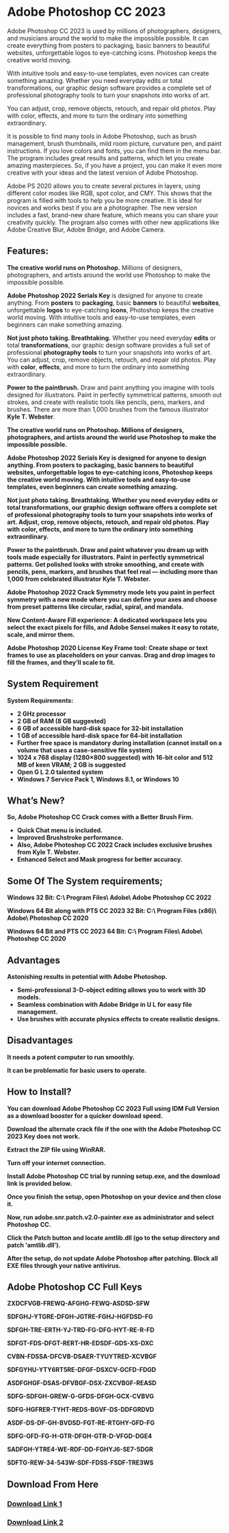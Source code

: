 
<h1>Adobe Photoshop CC 2023</h1>

Adobe Photoshop CC 2023 is used by millions of photographers, designers, and musicians around the world to make the impossible possible. It can create everything from posters to packaging, basic banners to beautiful websites, unforgettable logos to eye-catching icons. Photoshop keeps the creative world moving.

With intuitive tools and easy-to-use templates, even novices can create something amazing. Whether you need everyday edits or total transformations, our graphic design software provides a complete set of professional photography tools to turn your snapshots into works of art.

You can adjust, crop, remove objects, retouch, and repair old photos. Play with color, effects, and more to turn the ordinary into something extraordinary.

It is possible to find many tools in Adobe Photoshop, such as brush management, brush thumbnails, mild room picture, curvature pen, and paint instructions. If you love colors and fonts, you can find them in the menu bar. The program includes great results and patterns, which let you create amazing masterpieces. So, if you have a project, you can make it even more creative with your ideas and the latest version of Adobe Photoshop.

Adobe PS 2020 allows you to create several pictures in layers, using different color modes like RGB, spot color, and CMY. This shows that the program is filled with tools to help you be more creative. It is ideal for novices and works best if you are a photographer. The new version includes a fast, brand-new share feature, which means you can share your creativity quickly. The program also comes with other new applications like Adobe Creative Blur, Adobe Bridge, and Adobe Camera.

<h2>Features:</h2>

<p><strong>The creative world runs on Photoshop.</strong> Millions of designers, photographers, and artists around the world use Photoshop to make the impossible possible.</p>

<p><strong>Adobe Photoshop 2022 Serials Key</strong> is designed for anyone to create anything. From <strong>posters</strong> to <strong>packaging</strong>, basic <strong>banners</strong> to beautiful <strong>websites</strong>, unforgettable <strong>logos</strong> to eye-catching <strong>icons</strong>, Photoshop keeps the creative world moving. With intuitive tools and easy-to-use templates, even beginners can make something amazing.</p>

<p><strong>Not just photo taking. Breathtaking.</strong> Whether you need everyday <strong>edits</strong> or total <strong>transformations</strong>, our graphic design software provides a full set of professional <strong>photography tools</strong> to turn your snapshots into works of art. You can adjust, crop, remove objects, retouch, and repair old photos. Play with <strong>color</strong>, <strong>effects</strong>, and more to turn the ordinary into something extraordinary.</p>

<p><strong>Power to the paintbrush.</strong> Draw and paint anything you imagine with tools designed for illustrators. Paint in perfectly symmetrical patterns, smooth out strokes, and create with realistic tools like pencils, pens, markers, and brushes. There are more than 1,000 brushes from the famous illustrator <strong>Kyle T. Webster</strong>.</p>

<p><strong>
<p><strong>The creative world runs on Photoshop.</strong> Millions of designers, photographers, and artists around the world use Photoshop to make the impossible possible.</p>

<p><strong>Adobe Photoshop 2022 Serials Key</strong> is designed for anyone to design anything. From <strong>posters</strong> to <strong>packaging</strong>, basic <strong>banners</strong> to beautiful <strong>websites</strong>, unforgettable <strong>logos</strong> to eye-catching <strong>icons</strong>, Photoshop keeps the creative world moving. With <strong>intuitive tools</strong> and easy-to-use <strong>templates</strong>, even beginners can create something amazing.</p>

<p><strong>Not just photo taking. Breathtaking.</strong> Whether you need everyday <strong>edits</strong> or total transformations, our graphic design software offers a complete set of professional <strong>photography tools</strong> to turn your <strong>snapshots</strong> into works of art. Adjust, crop, remove objects, retouch, and repair old photos. Play with <strong>color</strong>, <strong>effects</strong>, and more to turn the ordinary into something extraordinary.</p>

<p><strong>Power to the paintbrush.</strong> Draw and paint whatever you dream up with tools made especially for illustrators. Paint in perfectly symmetrical patterns. Get polished looks with stroke smoothing, and create with <strong>pencils</strong>, <strong>pens</strong>, <strong>markers</strong>, and <strong>brushes</strong> that feel real — including more than 1,000 from celebrated illustrator <strong>Kyle T. Webster</strong>.</p>

<p><strong>Adobe Photoshop 2022 Crack Symmetry mode</strong> lets you paint in perfect symmetry with a new mode where you can define your axes and choose from preset patterns like <strong>circular</strong>, <strong>radial</strong>, <strong>spiral</strong>, and <strong>mandala</strong>.</p>

<p><strong>New Content-Aware Fill experience:</strong> A dedicated workspace lets you select the exact pixels for fills, and <strong>Adobe Sensei</strong> makes it easy to rotate, scale, and mirror them.</p>

<p><strong>Adobe Photoshop 2020 License Key Frame tool:</strong> Create <strong>shape</strong> or <strong>text frames</strong> to use as placeholders on your canvas. Drag and drop images to fill the frames, and they’ll scale to fit.</p>

<h2>System Requirement</h2>

<p><strong>System Requirements:</strong></p>
<ul>
  <li>2 GHz processor</li>
  <li>2 GB of RAM (8 GB suggested)</li>
  <li>6 GB of accessible hard-disk space for 32-bit installation</li>
  <li>1 GB of accessible hard-disk space for 64-bit installation</li>
  <li>Further free space is mandatory during installation (cannot install on a volume that uses a case-sensitive file system)</li>
  <li>1024 x 768 display (1280×800 suggested) with 16-bit color and 512 MB of keen VRAM; 2 GB is suggested</li>
  <li>Open G L 2.0 talented system</li>
  <li>Windows 7 Service Pack 1, Windows 8.1, or Windows 10</li>
</ul>

<h2>What’s New?</h2>

<p>So, <strong>Adobe Photoshop CC Crack</strong> comes with a <strong>Better Brush Firm</strong>.</p>
<ul>
  <li><strong>Quick Chat menu</strong> is included.</li>
  <li>Improved <strong>Brushstroke</strong> performance.</li>
  <li>Also, <strong>Adobe Photoshop CC 2022 Crack</strong> includes exclusive brushes from <strong>Kyle T. Webster</strong>.</li>
  <li>Enhanced <strong>Select and Mask progress</strong> for better accuracy.</li>
</ul>

<h2>Some Of The System requirements;</h2>

<p><strong>Windows 32 Bit:</strong> C:\ Program Files\ Adobe\ Adobe Photoshop CC 2022</p>
<p><strong>Windows 64 Bit along with PTS CC 2023 32 Bit:</strong> C:\ Program Files (x86)\ Adobe\ Photoshop CC 2020</p>
<p><strong>Windows 64 Bit and PTS CC 2023 64 Bit:</strong> C:\ Program Files\ Adobe\ Photoshop CC 2020</p>

<h2>Advantages</h2>

<p><strong>Astonishing results in potential</strong> with Adobe Photoshop.</p>
<ul>
  <li><strong>Semi-professional 3-D-object editing</strong> allows you to work with 3D models.</li>
  <li>Seamless <strong>combination with Adobe Bridge in U L</strong> for easy file management.</li>
  <li>Use <strong>brushes with accurate physics effects</strong> to create realistic designs.</li>
</ul>

<h2>Disadvantages</h2>

<p>It needs a <strong>potent computer</strong> to run smoothly.</p>
<p>It can be <strong>problematic for basic users</strong> to operate.</p>

<h2>How to Install?</h2>

<p>You can download <strong>Adobe Photoshop CC 2023 Full</strong> using <strong>IDM Full Version</strong> as a download booster for a quicker download speed.</p>
<p>Download the alternate <strong>crack file</strong> if the one with the <strong>Adobe Photoshop CC 2023 Key</strong> does not work.</p>
<p>Extract the ZIP file using <strong>WinRAR</strong>.</p>
<p>Turn off your internet connection.</p>
<p>Install <strong>Adobe Photoshop CC trial</strong> by running <strong>setup.exe</strong>, and the download link is provided below.</p>
<p>Once you finish the setup, open Photoshop on your device and then close it.</p>
<p>Now, run <strong>adobe.snr.patch.v2.0-painter.exe</strong> as administrator and select <strong>Photoshop CC</strong>.</p>
<p>Click the <strong>Patch</strong> button and locate <strong>amtlib.dll</strong> (go to the setup directory and patch ‘<strong>amtlib.dll</strong>’).</p>
<p>After the setup, do not update <strong>Adobe Photoshop</strong> after patching. Block all <strong>EXE files</strong> through your native antivirus.</p>


<h2>Adobe Photoshop CC Full Keys</h2>

ZXDCFVGB-FREWQ-AFGHG-FEWQ-ASDSD-SFW

SDFGHJ-YTGRE-DFGH-JGTRE-FGHJ-HGFDSD-FG

SDFGH-TRE-ERTH-YJ-TRD-FG-DFG-HYT-RE-R-FD

SDFGT-FDS-DFGT-RERT-HR-EDSDF-GDS-XS-DXC

CVBN-FDSSA-DFCVB-DSAER-TYUYTRED-XCVBGF

SDFGYHU-YTY6RT5RE-DFGF-DSXCV-GCFD-FDGD

ASDFGHGF-DSAS-DFVBGF-DSX-ZXCVBGF-REASD

SDFG-SDFGH-GREW-G-GFDS-DFGH-GCX-CVBVG

SDFG-HGFRER-TYHT-REDS-BGVF-DS-DDFGRDVD

ASDF-DS-DF-GH-BVDSD-FGT-RE-RTGHY-GFD-FG

SDFG-GFD-FG-H-GTR-DFGH-GTR-D-VFGD-DGE4

SADFGH-YTRE4-WE-RDF-DD-FGHYJ6-SE7-5DGR

SDFTG-REW-34-543W-SDF-FDSS-FSDF-TRE3WS

<h2>Download From Here</h2>

<h3><a href="https://kalicrack.com/adobe-photoshop-crack-jan24-v1/" target="_blank">Download Link 1</a></h3>


<h3><a href="https://t.ly/4D0ti" target="_blank">Download Link 2</a></h3>



